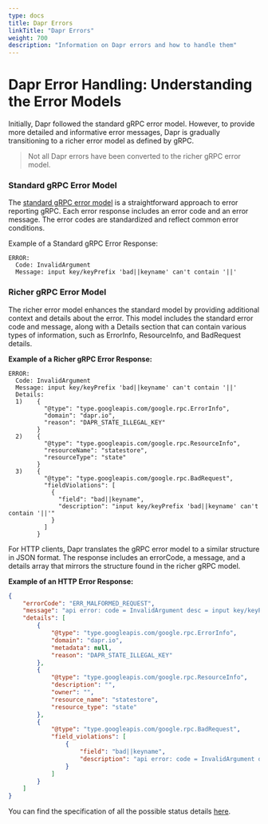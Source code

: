 ```yaml
---
type: docs
title: Dapr Errors
linkTitle: "Dapr Errors"
weight: 700
description: "Information on Dapr errors and how to handle them"
---
```


# Dapr Error Handling: Understanding the Error Models

Initially, Dapr followed the standard gRPC error model. However, to provide more detailed and informative error messages, Dapr is gradually transitioning to a richer error model as defined by gRPC. 

> Not all Dapr errors have been converted to the richer gRPC error model.

### Standard gRPC Error Model

The [standard gRPC error model](https://grpc.io/docs/guides/error/#standard-error-model) is a straightforward approach to error reporting gRPC. Each error response includes an error code and an error message. The error codes are standardized and reflect common error conditions. 

Example of a Standard gRPC Error Response:
```
ERROR:
  Code: InvalidArgument
  Message: input key/keyPrefix 'bad||keyname' can't contain '||'
```

### Richer gRPC Error Model

The richer error model enhances the standard model by providing additional context and details about the error. This model includes the standard error code and message, along with a Details section that can contain various types of information, such as ErrorInfo, ResourceInfo, and BadRequest details.


**Example of a Richer gRPC Error Response:**
```
ERROR:
  Code: InvalidArgument
  Message: input key/keyPrefix 'bad||keyname' can't contain '||'
  Details:
  1)	{
    	  "@type": "type.googleapis.com/google.rpc.ErrorInfo",
    	  "domain": "dapr.io",
    	  "reason": "DAPR_STATE_ILLEGAL_KEY"
    	}
  2)	{
    	  "@type": "type.googleapis.com/google.rpc.ResourceInfo",
    	  "resourceName": "statestore",
    	  "resourceType": "state"
    	}
  3)	{
    	  "@type": "type.googleapis.com/google.rpc.BadRequest",
    	  "fieldViolations": [
    	    {
    	      "field": "bad||keyname",
    	      "description": "input key/keyPrefix 'bad||keyname' can't contain '||'"
    	    }
    	  ]
    	}
```

For HTTP clients, Dapr translates the gRPC error model to a similar structure in JSON format. The response includes an errorCode, a message, and a details array that mirrors the structure found in the richer gRPC model.

**Example of an HTTP Error Response:**
```json
{
    "errorCode": "ERR_MALFORMED_REQUEST",
    "message": "api error: code = InvalidArgument desc = input key/keyPrefix 'bad||keyname' can't contain '||'",
    "details": [
        {
            "@type": "type.googleapis.com/google.rpc.ErrorInfo",
            "domain": "dapr.io",
            "metadata": null,
            "reason": "DAPR_STATE_ILLEGAL_KEY"
        },
        {
            "@type": "type.googleapis.com/google.rpc.ResourceInfo",
            "description": "",
            "owner": "",
            "resource_name": "statestore",
            "resource_type": "state"
        },
        {
            "@type": "type.googleapis.com/google.rpc.BadRequest",
            "field_violations": [
                {
                    "field": "bad||keyname",
                    "description": "api error: code = InvalidArgument desc = input key/keyPrefix 'bad||keyname' can't contain '||'"
                }
            ]
        }
    ]
}
```

You can find the specification of all the possible status details [here](https://github.com/googleapis/googleapis/blob/master/google/rpc/error_details.proto).